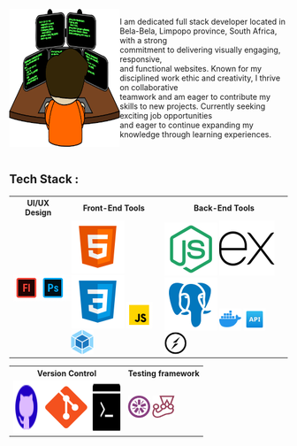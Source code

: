   <div  style="display:flex;">
  <img src="icons/computers.svg" width="200" alt="gifimage">
    <p>
        I am dedicated full stack developer located in Bela-Bela, Limpopo province,
         South Africa, with a strong <br>
              commitment to delivering visually engaging, responsive,<br>
               and functional websites. Known for my disciplined
              work ethic and creativity, I thrive on collaborative<br>
               teamwork and am eager to contribute my skills to new
              projects. Currently seeking exciting job opportunities<br>
               and eager to continue expanding my knowledge
              through learning experiences.</p>
<p>
</div>
<br>

<h2>Tech Stack :</h2>

<table>
<th>UI/UX Design</th>
<th>Front-End Tools</th>
<th>Back-End Tools</th>
<tr>
<td><div style="display:flex;">
    <img src="icons/icons8-adobe-flash.gif" alt="flash image">
    <img src="icons/icons8-photoshop.gif" alt="photoshop image">
    <img src="icons/icons8-figma.gif" alt="photoshop image">
</div>
</td>
<td><img src="icons/icons8-html.svg" alt="html image">
    <img src="icons/icons8-css.svg" alt="css image">
    <img src="icons/icons8-javascript.gif" alt="javascript image">
    <img src="icons/webpack.webp" width="40" alt="webpack image">
</td>
<td><img src="icons/icons8-node-js.svg" alt="node js image">
    <img src="icons/icons8-express-js.svg" alt="express image">
    <img src="icons/icons8-postgres.svg" alt="postgres image">
    <img src="icons/icons8-docker.svg" width="40" alt="docker image">
    <img src="icons/icons8-api-48.png" width="40" alt="api image">
    <img src="icons/socket.png" width="40" alt="socket image"></td>
</tr>
</table>

<table>
<th>Version Control</th>
<th>Testing framework</th>
<tr>
<td>
<div style="display:flex;">
    <img src="icons/icons8-github.gif" alt="github image">
    <img src="icons/icons8-git.svg" alt="git image">
    <img src="icons/icons8-bash-50.png" alt="bash image">
</div>
</td>
<td><img src="icons/jasmine.png" width="40" alt="jasmine image">
    <img src="icons/Jest.svg" width="40" alt="jest image">
</td>
</table>
